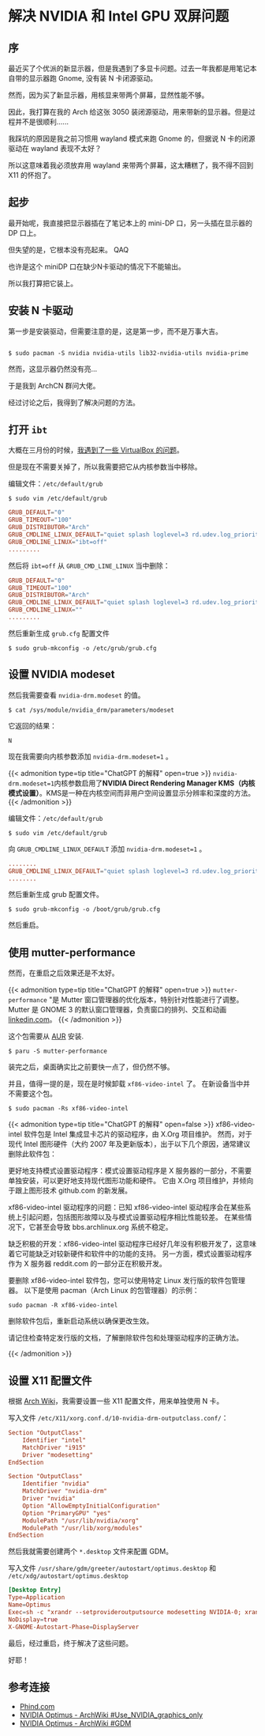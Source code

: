 # 解决 NVIDIA 和 Intel GPU 双屏问题


<!--more-->
## 序

最近买了个优派的新显示器，但是我遇到了多显卡问题。过去一年我都是用笔记本自带的显示器跑 Gnome, 没有装 N 卡闭源驱动。

然而，因为买了新显示器，用核显来带两个屏幕，显然性能不够。

因此，我打算在我的 Arch 给这张 3050 装闭源驱动，用来带新的显示器。但是过程并不是很顺利......

我踩坑的原因是我之前习惯用 wayland 模式来跑 Gnome 的，但据说 N 卡的闭源驱动在 wayland 表现不太好？

所以这意味着我必须放弃用 wayland 来带两个屏幕，这太糟糕了，我不得不回到 X11 的怀抱了。


## 起步

最开始呢，我直接把显示器插在了笔记本上的 mini-DP 口，另一头插在显示器的 DP 口上。

但失望的是，它根本没有亮起来。 QAQ

也许是这个 miniDP 口在缺少N卡驱动的情况下不能输出。

所以我打算把它装上。

## 安装 N 卡驱动

第一步是安装驱动，但需要注意的是，这是第一步，而不是万事大吉。

```commandline

$ sudo pacman -S nvidia nvidia-utils lib32-nvidia-utils nvidia-prime
```

然而，这显示器仍然没有亮...

于是我到 ArchCN 群问大佬。

经过讨论之后，我得到了解决问题的方法。

## 打开 `ibt`

大概在三月份的时候，[我遇到了一些 VirtualBox 的问题](/zh-cn/posts/problem_of_virtualbox_appeding_starting_vm/)。

但是现在不需要关掉了，所以我需要把它从内核参数当中移除。

编辑文件：`/etc/default/grub`

```commandline
$ sudo vim /etc/default/grub

```

```conf
GRUB_DEFAULT="0"
GRUB_TIMEOUT="100"
GRUB_DISTRIBUTOR="Arch"
GRUB_CMDLINE_LINUX_DEFAULT="quiet splash loglevel=3 rd.udev.log_priority=3 vt.global_cursor_default=0"
GRUB_CMDLINE_LINUX="ibt=off"
.........
```

然后将 `ibt=off` 从 `GRUB_CMD_LINE_LINUX` 当中删除：

```conf
GRUB_DEFAULT="0"
GRUB_TIMEOUT="100"
GRUB_DISTRIBUTOR="Arch"
GRUB_CMDLINE_LINUX_DEFAULT="quiet splash loglevel=3 rd.udev.log_priority=3 vt.global_cursor_default=0"
GRUB_CMDLINE_LINUX=""
.........
```

然后重新生成 `grub.cfg` 配置文件

```commandline
$ sudo grub-mkconfig -o /etc/grub/grub.cfg
```

## 设置 NVIDIA modeset

然后我需要查看 `nvidia-drm.modeset` 的值。

```commandline
$ cat /sys/module/nvidia_drm/parameters/modeset
```

它返回的结果：

```commandline
N
```

现在我需要向内核参数添加 `nvidia-drm.modeset=1` 。

{{< admonition type=tip title="ChatGPT 的解释" open=true >}}
`nvidia-drm.modeset=1`内核参数启用了**NVIDIA Direct Rendering Manager KMS（内核模式设置）**。KMS是一种在内核空间而非用户空间设置显示分辨率和深度的方法。
{{< /admonition >}}

编辑文件：`/etc/default/grub`

```commandline
$ sudo vim /etc/default/grub
```

向 `GRUB_CMDLINE_LINUX_DEFAULT` 添加 `nvidia-drm.modeset=1` 。

```conf
........
GRUB_CMDLINE_LINUX_DEFAULT="quiet splash loglevel=3 rd.udev.log_priority=3 vt.global_cursor_default=0 nvidia-drm.modeset=1"
........
```

然后重新生成 grub 配置文件。

```commandline
$ sudo grub-mkconfig -o /boot/grub/grub.cfg
```

然后重启。

## 使用 mutter-performance

然而，在重启之后效果还是不太好。

{{< admonition type=tip title="ChatGPT 的解释" open=true >}}
`mutter-performance` "是 Mutter 窗口管理器的优化版本，特别针对性能进行了调整。Mutter 是 GNOME 3 的默认窗口管理器，负责窗口的排列、交互和动画[linkedin.com](https://www.linkedin.com/company/mutter-performance/)。
{{< /admonition >}}

这个包需要从 [AUR](https://aur.archlinux.org) 安装.

```commandline
$ paru -S mutter-performance
```

装完之后，桌面确实比之前要快一点了，但仍然不够。

并且，值得一提的是，现在是时候卸载 `xf86-video-intel` 了。 在新设备当中并不需要这个包。

```commandline
$ sudo pacman -Rs xf86-video-intel
```
{{< admonition type=tip title="ChatGPT 的解释" open=false >}}
xf86-video-intel 软件包是 Intel 集成显卡芯片的驱动程序，由 X.Org 项目维护。 然而，对于现代 Intel 图形硬件（大约 2007 年及更新版本），出于以下几个原因，通常建议删除此软件包：

更好地支持模式设置驱动程序：模式设置驱动程序是 X 服务器的一部分，不需要单独安装，可以更好地支持现代图形功能和硬件。 它由 X.Org 项目维护，并倾向于跟上图形技术 github.com 的新发展。

xf86-video-intel 驱动程序的问题：已知 xf86-video-intel 驱动程序会在某些系统上引起问题，包括图形故障以及与模式设置驱动程序相比性能较差。 在某些情况下，它甚至会导致 bbs.archlinux.org 系统不稳定。

缺乏积极的开发：xf86-video-intel 驱动程序已经好几年没有积极开发了，这意味着它可能缺乏对较新硬件和软件中的功能的支持。 另一方面，模式设置驱动程序作为 X 服务器 reddit.com 的一部分正在积极开发。

要删除 xf86-video-intel 软件包，您可以使用特定 Linux 发行版的软件包管理器。 以下是使用 pacman（Arch Linux 的包管理器）的示例：
```commandline
sudo pacman -R xf86-video-intel
```

删除软件包后，重新启动系统以确保更改生效。

请记住检查特定发行版的文档，了解删除软件包和处理驱动程序的正确方法。

{{< /admonition >}}

## 设置 X11 配置文件

根据 [Arch Wiki](https://wiki.archlinux.org/title/NVIDIA_Optimus#Use_NVIDIA_graphics_only)，我需要设置一些 X11 配置文件，用来单独使用 N 卡。

写入文件 `/etc/X11/xorg.conf.d/10-nvidia-drm-outputclass.conf/`：
```conf
Section "OutputClass"
    Identifier "intel"
    MatchDriver "i915"
    Driver "modesetting"
EndSection

Section "OutputClass"
    Identifier "nvidia"
    MatchDriver "nvidia-drm"
    Driver "nvidia"
    Option "AllowEmptyInitialConfiguration"
    Option "PrimaryGPU" "yes"
    ModulePath "/usr/lib/nvidia/xorg"
    ModulePath "/usr/lib/xorg/modules"
EndSection
```

然后我就需要创建两个 `*.desktop` 文件来配置 GDM。

写入文件 `/usr/share/gdm/greeter/autostart/optimus.desktop` 和 `/etc/xdg/autostart/optimus.desktop`

```conf
[Desktop Entry]
Type=Application
Name=Optimus
Exec=sh -c "xrandr --setprovideroutputsource modesetting NVIDIA-0; xrandr --auto"
NoDisplay=true
X-GNOME-Autostart-Phase=DisplayServer
```

最后，经过重启，终于解决了这些问题。

好耶！


## 参考连接

* [Phind.com](https://www.phind.com)
* [NVIDIA Optimus - ArchWiki #Use_NVIDIA_graphics_only](https://wiki.archlinux.org/title/NVIDIA_Optimus#Use_NVIDIA_graphics_only)
* [NVIDIA Optimus - ArchWiki #GDM](https://wiki.archlinux.org/title/NVIDIA_Optimus#GDM)


